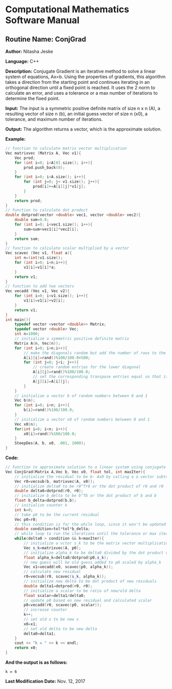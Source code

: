 # Computational Mathematics Software Manual

## **Routine Name:** ConjGrad

**Author:** Nitasha Jeske

**Language:** C++

**Description:** Conjugate Gradient is an iterative method to solve a linear system of equations, Ax=b. Using the properties of gradients, this algorithm takes a direction from the starting point and continues iterating in an orthogonal direction until a fixed point is reached. It uses the 2 norm to calculate an error, and uses a tolerance or a max number of iterations to determine the fixed point.

**Input:**  The input is a symmetric positive definite matrix of size n x n (A), a resulting vector of size n (b), an initial guess vector of size n (x0), a tolerance, and maximum number of iterations.

**Output:** The algorithm returns a vector, which is the approximate solution.

**Example:**

```C++
// function to calculate matrix vector multiplication
Vec matrixvec (Matrix A, Vec v1){
    Vec prod;
    for (int i=0; i<A[0].size(); i++){
        prod.push_back(0);
    }
    for (int i=0; i<A.size(); i++){
        for (int j=0; j< v1.size(); j++){
            prod[i]+=A[i][j]*v1[j];
        }
    }
    return prod;
}
// function to calculate dot product
double dotprod(vector <double> vec1, vector <double> vec2){
    double sum=0.0;
    for (int i=0; i<vec1.size(); i++){
        sum=sum+vec1[i]*vec2[i];
    }
    return sum;
}
// function to calculate scalar multiplied by a vector
Vec scavec (Vec v1, float a){
    int n=(int)v1.size();
    for (int i=0; i<n;i++){
        v1[i]=v1[i]*a;
    }
    return v1;
}
// function to add two vectors
Vec vecadd (Vec v1, Vec v2){
    for (int i=0; i<v1.size(); i++){
        v1[i]=v1[i]+v2[i];
    }
    return v1;
}
int main(){
    typedef vector <vector <double>> Matrix;
    typedef vector <double> Vec;
    int n=1000;
    // initialize a symmetric positive definite matrix
    Matrix A(n, Vec(n));
    for (int i=0; i<n;i++){
        // make the diagonals random but add the number of rows to the matrix to make sure it is diagonally dominant
        A[i][i]=rand()%100/100.0+500;
        for (int j=0; j<i; j++){
            // create random entries for the lower diagonal
            A[i][j]=rand()%100/100.0;
            // set the corresponding transpose entries equal so that it is symmetric
            A[j][i]=A[i][j];
        }
    }
    // initialize a vector b of random numbers between 0 and 1
    Vec b(n);
    for (int i=0; i<n; i++){
        b[i]=rand()%100/100.0;
    }
    // initialize a vector x0 of random numbers between 0 and 1
    Vec x0(n);
    for(int i=0; i<n; i++){
        x0[i]=rand()%100/100.0;
    }
    SteepDes(A, b, x0, .001, 1000);
}
```

**Code:**
```C++
// function to approximate solution to a linear system using conjugate gradient method
Vec ConjGrad(Matrix A,Vec b, Vec x0, float tol, int maxIter){
    // initialize the residual to be b- Ax0 by calling a a vector subtraction function and a matrix vector multiplication function
    Vec r0=vecsub(b, matrixvec(A, x0));
    // initialize delta0 to be r0^Tr0 or the dot product of r0 and r0
    double delta0=dotprod(r0, r0);
    // initialize b_delta to be b^Tb or the dot product of b and b
    float b_delta=dotprod(b,b);
    // initialize counter k
    int k=0;
    // take p0 to be the current residual
    Vec p0=r0;
    // this condition is for the while loop, since it won't be updated in the loop, I will just calculate it once
    double condition=tol*tol*b_delta;
    // while loop to run the iterations until the tolerance or max iter is met
    while(delta0 > condition && k<maxIter){
        // initialize a vctor s_k to be the matrix vector multiplication of A and p0
        Vec s_k=matrixvec(A, p0);
        // initialize alpha_k to be delta0 divided by the dot product of p0 and s_k
        float alpha_k=delta0/dotprod(p0,s_k);
        // new guess will be old guess added to p0 scaled by alpha_k
        Vec x1=vecadd(x0, scavec(p0, alpha_k));
        // calculate new residual
        r0=vecsub(r0, scavec(s_k, alpha_k));
        // initialize new delta to be dot product of new residuals
        double delta1=dotprod(r0, r0);
        // initialize a scalar to be ratio of new/old delta
        float scalar=delta1/delta0;
        // update p0 based on new residual and calculated scalar
        p0=vecadd(r0, scavec(p0, scalar));
        // increase counter
        k++;
        // set old x to be new x
        x0=x1;
        // set old delta to be new delta
        delta0=delta1;
    }
    cout << "k = " << k << endl;
    return x0;
}
```

**And the output is as follows:**  
```
k = 6
```

**Last Modification Date:**
Nov. 12, 2017
